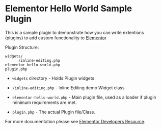 # Elementor Hello World Sample Plugin

This is a sample plugin to demonstrate how you can write extentions (plugins) to add custom functionality to [Elementor](https://github.com/pojome/elementor/)

Plugin Structure: 
```      
widgets/
      /inline-editing.php
elementor-hello-world.php
plugin.php
```

* `widgets` directory - Holds Plugin widgets

 * `/inline-editing.php` - Inline Editing demo Widget class
* `elementor-hello-world.php`	- Main plugin file, used as a loader if plugin minimum requirements are met.
* `plugin.php` - The actual Plugin file/Class.

For more documentation please see [Elementor Developers Resource](https://developers.elementor.com/creating-an-extension-for-elementor/).
